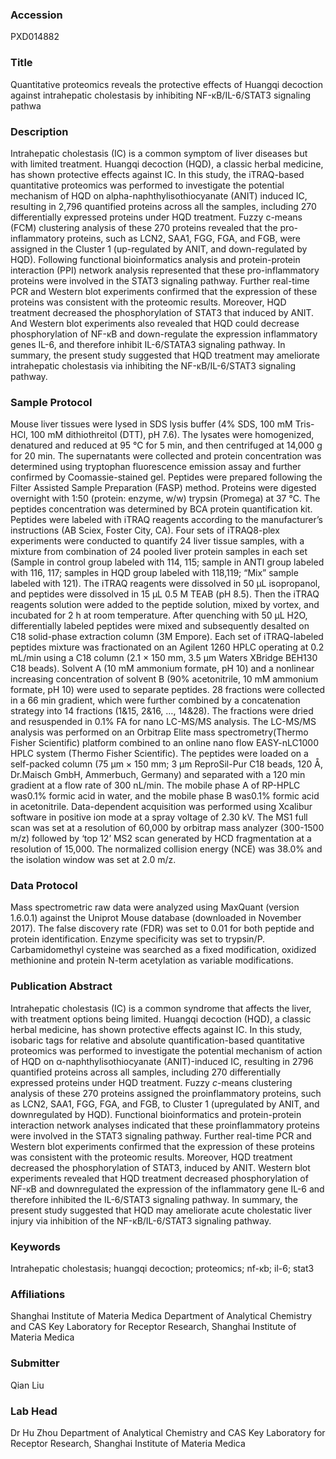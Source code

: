 ### Accession
PXD014882

### Title
Quantitative proteomics reveals the protective effects of Huangqi decoction against intrahepatic cholestasis by inhibiting NF-κB/IL-6/STAT3 signaling pathwa

### Description
Intrahepatic cholestasis (IC) is a common symptom of liver diseases but with limited treatment. Huangqi decoction (HQD), a classic herbal medicine, has shown protective effects against IC. In this study, the iTRAQ-based quantitative proteomics was performed to investigate the potential mechanism of HQD on alpha-naphthylisothiocyanate (ANIT) induced IC, resulting in 2,796 quantified proteins across all the samples, including 270 differentially expressed proteins under HQD treatment. Fuzzy c-means (FCM) clustering analysis of these 270 proteins revealed that the pro-inflammatory proteins, such as LCN2, SAA1, FGG, FGA, and FGB, were assigned in the Cluster 1 (up-regulated by ANIT, and down-regulated by HQD). Following functional bioinformatics analysis and protein-protein interaction (PPI) network analysis represented that these pro-inflammatory proteins were involved in the STAT3 signaling pathway. Further real-time PCR and Western blot experiments confirmed that the expression of these proteins was consistent with the proteomic results. Moreover, HQD treatment decreased the phosphorylation of STAT3 that induced by ANIT. And Western blot experiments also revealed that HQD could decrease phosphorylation of NF-κB and down-regulate the expression inflammatory genes IL-6, and therefore inhibit IL-6/STATA3 signaling pathway. In summary, the present study suggested that HQD treatment may ameliorate intrahepatic cholestasis via inhibiting the NF-κB/IL-6/STAT3 signaling pathway.

### Sample Protocol
Mouse liver tissues were lysed in SDS lysis buffer (4% SDS, 100 mM Tris-HCl, 100 mM dithiothreitol (DTT), pH 7.6). The lysates were homogenized, denatured and reduced at 95 °C for 5 min, and then centrifuged at 14,000 g for 20 min. The supernatants were collected and protein concentration was determined using tryptophan fluorescence emission assay and further confirmed by Coomassie-stained gel. Peptides were prepared following the Filter Assisted Sample Preparation (FASP) method. Proteins were digested overnight with 1:50 (protein: enzyme, w/w) trypsin (Promega) at 37 °C. The peptides concentration was determined by BCA protein quantification kit. Peptides were labeled with iTRAQ reagents according to the manufacturer’s instructions (AB Sciex, Foster City, CA). Four sets of iTRAQ8-plex experiments were conducted to quantify 24 liver tissue samples, with a mixture from combination of 24 pooled liver protein samples in each set (Sample in control group labeled with 114, 115; sample in ANTI group labeled with 116, 117; samples in HQD group labeled with 118,119; “Mix” sample labeled with 121). The iTRAQ reagents were dissolved in 50 μL isopropanol, and peptides were dissolved in 15 μL 0.5 M TEAB (pH 8.5). Then the iTRAQ reagents solution were added to the peptide solution, mixed by vortex, and incubated for 2 h at room temperature. After quenching with 50 μL H2O, differentially labeled peptides were mixed and subsequently desalted on C18 solid-phase extraction column (3M Empore). Each set of iTRAQ-labeled peptides mixture was fractionated on an Agilent 1260 HPLC operating at 0.2 mL/min using a C18 column (2.1 × 150 mm, 3.5 μm Waters XBridge BEH130 C18 beads). Solvent A (10 mM ammonium formate, pH 10) and a nonlinear increasing concentration of solvent B (90% acetonitrile, 10 mM ammonium formate, pH 10) were used to separate peptides. 28 fractions were collected in a 66 min gradient, which were further combined by a concatenation strategy into 14 fractions (1&15, 2&16, …, 14&28). The fractions were dried and resuspended in 0.1% FA for nano LC-MS/MS analysis. The LC-MS/MS analysis was performed on an Orbitrap Elite mass spectrometry(Thermo Fisher Scientific) platform combined to an online nano flow EASY-nLC1000 HPLC system (Thermo Fisher Scientific). The peptides were loaded on a self-packed column (75 μm × 150 mm; 3 μm ReproSil-Pur C18 beads, 120 Å, Dr.Maisch GmbH, Ammerbuch, Germany) and separated with a 120 min gradient at a flow rate of 300 nL/min. The mobile phase A of RP-HPLC was0.1% formic acid in water, and the mobile phase B was0.1% formic acid in acetonitrile. Data-dependent acquisition was performed using Xcalibur software in positive ion mode at a spray voltage of 2.30 kV. The MS1 full scan was set at a resolution of 60,000 by orbitrap mass analyzer (300-1500 m/z) followed by ‘top 12’ MS2 scan generated by HCD fragmentation at a resolution of 15,000. The normalized collision energy (NCE) was 38.0% and the isolation window was set at 2.0 m/z.

### Data Protocol
Mass spectrometric raw data were analyzed using MaxQuant (version 1.6.0.1) against the Uniprot Mouse database (downloaded in November 2017). The false discovery rate (FDR) was set to 0.01 for both peptide and protein identification. Enzyme specificity was set to trypsin/P. Carbamidomethyl cysteine was searched as a fixed modification, oxidized methionine and protein N-term acetylation as variable modifications.

### Publication Abstract
Intrahepatic cholestasis (IC) is a common syndrome that affects the liver, with treatment options being limited. Huangqi decoction (HQD), a classic herbal medicine, has shown protective effects against IC. In this study, isobaric tags for relative and absolute quantification-based quantitative proteomics was performed to investigate the potential mechanism of action of HQD on &#x3b1;-naphthylisothiocyanate (ANIT)-induced IC, resulting in 2796 quantified proteins across all samples, including 270 differentially expressed proteins under HQD treatment. Fuzzy <i>c</i>-means clustering analysis of these 270 proteins assigned the proinflammatory proteins, such as LCN2, SAA1, FGG, FGA, and FGB, to Cluster 1 (upregulated by ANIT, and downregulated by HQD). Functional bioinformatics and protein-protein interaction network analyses indicated that these proinflammatory proteins were involved in the STAT3 signaling pathway. Further real-time PCR and Western blot experiments confirmed that the expression of these proteins was consistent with the proteomic results. Moreover, HQD treatment decreased the phosphorylation of STAT3, induced by ANIT. Western blot experiments revealed that HQD treatment decreased phosphorylation of NF-&#x3ba;B and downregulated the expression of the inflammatory gene IL-6 and therefore inhibited the IL-6/STAT3 signaling pathway. In summary, the present study suggested that HQD may ameliorate acute cholestatic liver injury via inhibition of the NF-&#x3ba;B/IL-6/STAT3 signaling pathway.

### Keywords
Intrahepatic cholestasis; huangqi decoction; proteomics; nf-κb; il-6; stat3

### Affiliations
Shanghai Institute of Materia Medica
Department of Analytical Chemistry and CAS Key Laboratory for Receptor Research, Shanghai Institute of Materia Medica

### Submitter
Qian Liu

### Lab Head
Dr Hu Zhou
Department of Analytical Chemistry and CAS Key Laboratory for Receptor Research, Shanghai Institute of Materia Medica


